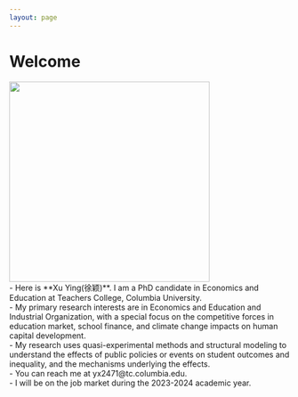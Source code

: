 ```yaml
---
layout: page
---
```


# Welcome

<img src="https://xuying0506.github.io/ying.JPG" width="360" height="360">
<br>
- Here is **Xu Ying(徐颖)**.
I am a PhD candidate in Economics and Education at Teachers College, Columbia University. 
<br>
- My primary research interests are in Economics and Education and Industrial Organization, with a special focus on the competitive forces in education market, school finance, and climate change impacts on human capital development. 
<br>
- My research uses quasi-experimental methods and structural modeling to understand the effects of public policies or events on student outcomes and inequality, and the mechanisms underlying the effects.
<br>
- You can reach me at yx2471@tc.columbia.edu.
<br>
- I will be on the job market during the 2023-2024 academic year.


<br>


